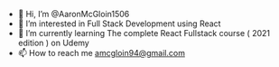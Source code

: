 - 👋 Hi, I’m @AaronMcGloin1506
- 👀 I’m interested in Full Stack Development using React
- 🌱 I’m currently learning The complete React Fullstack course ( 2021 edition ) on Udemy 
- 📫 How to reach me amcgloin94@gmail.com

<!---
AaronMcGloin1506/AaronMcGloin1506 is a ✨ special ✨ repository because its `README.md` (this file) appears on your GitHub profile.
You can click the Preview link to take a look at your changes.
--->
